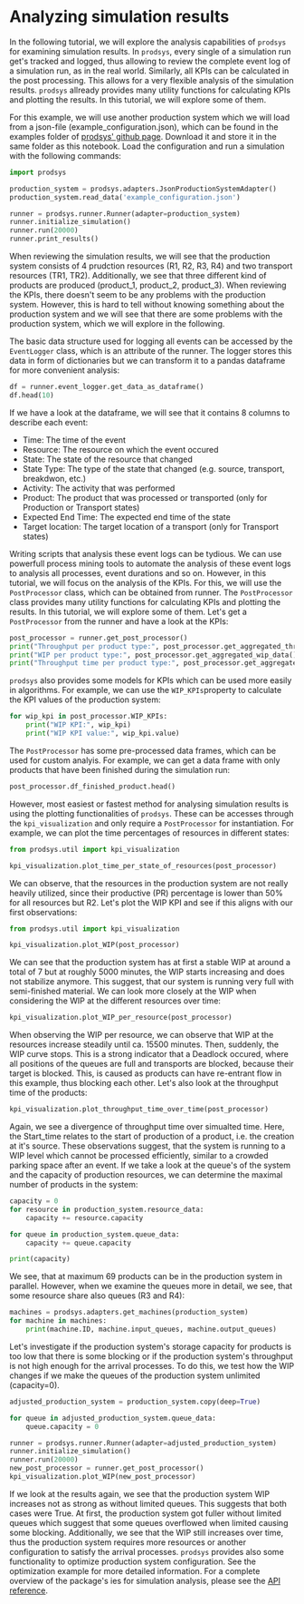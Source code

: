 # Analyzing simulation results

In the following tutorial, we will explore the analysis capabilities of `prodsys` for examining simulation results. In `prodsys`, every single of a simulation run get's tracked and logged, thus allowing to review the complete event log of a simulation run, as in the real world. Similarly, all KPIs can be calculated in the post processing. This allows for a very flexible analysis of the simulation results. `prodsys` allready provides many utility functions for calculating KPIs and plotting the results. In this tutorial, we will explore some of them.

For this example, we will use another production system which we will load from a json-file (example_configuration.json), which can be found in the examples folder of [prodsys' github page](https://github.com/sdm4fzi/prodsys/tree/main/examples/tutorials). Download it and store it in the same folder as this notebook. Load the configuration and run a simulation with the following commands:

```python
import prodsys

production_system = prodsys.adapters.JsonProductionSystemAdapter()
production_system.read_data('example_configuration.json')

runner = prodsys.runner.Runner(adapter=production_system)
runner.initialize_simulation()
runner.run(20000)
runner.print_results()
```

When reviewing the simulation results, we will see that the production system consists of 4 prudction resources (R1, R2, R3, R4) and two transport resources (TR1, TR2). Additionally, we see that three different kind of products are produced (product_1, product_2, product_3). When reviewing the KPIs, there doesn't seem to be any problems with the production system. However, this is hard to tell without knowing something about the production system and we will see that there are some problems with the production system, which we will explore in the following.

The basic data structure used for logging all events can be accessed by the `EventLogger` class, which is an attribute of the runner. The logger stores this data in form of dictionaries but we can transform it to a pandas dataframe for more convenient analysis:

```python
df = runner.event_logger.get_data_as_dataframe()
df.head(10)
```

If we have a look at the dataframe, we will see that it contains 8 columns to describe each event:

- Time: The time of the event
- Resource: The resource on which the event occured
- State: The state of the resource that changed
- State Type: The type of the state that changed (e.g. source, transport, breakdwon, etc.)
- Activity: The activity that was performed
- Product: The product that was processed or transported (only for Production or Transport states)
- Expected End Time: The expected end time of the state
- Target location: The target location of a transport (only for Transport states)

Writing scripts that analysis these event logs can be tydious. We can use powerfull process mining tools to automate the analysis of these event logs to analysis all processes, event durations and so on. However, in this tutorial, we will focus on the analysis of the KPIs. For this, we will use the `PostProcessor` class, which can be obtained from runner. The `PostProcessor` class provides many utility functions for calculating KPIs and plotting the results. In this tutorial, we will explore some of them.
Let's get a `PostProcessor` from the runner and have a look at the KPIs:

```python
post_processor = runner.get_post_processor()
print("Throughput per product type:", post_processor.get_aggregated_throughput_data())
print("WIP per product type:", post_processor.get_aggregated_wip_data())
print("Throughput time per product type:", post_processor.get_aggregated_throughput_time_data())
```

`prodsys` also provides some models for KPIs which can be used more easily in algorithms. For example, we can use the `WIP_KPIs`property to calculate the KPI values of the production system:

```python
for wip_kpi in post_processor.WIP_KPIs:
    print("WIP KPI:", wip_kpi)
    print("WIP KPI value:", wip_kpi.value)
```

The `PostProcessor` has some pre-processed data frames, which can be used for custom analyis. For example, we can get a data frame with only products that have been finished during the simulation run:

```python
post_processor.df_finished_product.head()
```

However, most easiest or fastest method for analysing simulation results is using the plotting functionalities of `prodsys`. These can be accesses through the `kpi_visualization` and only require a `PostProcessor` for instantiation. For example, we can plot the time percentages of resources in different states:

```python
from prodsys.util import kpi_visualization

kpi_visualization.plot_time_per_state_of_resources(post_processor)
```

We can observe, that the resources in the production system are not really heavily utilized, since their productive (PR) percentage is lower than 50% for all resources but R2. Let's plot the WIP KPI and see if this aligns with our first observations:

```python
from prodsys.util import kpi_visualization

kpi_visualization.plot_WIP(post_processor)
```

We can see that the production system has at first a stable WIP at around a total of 7 but at roughly 5000 minutes, the WIP starts increasing and does not stabilize anymore. This suggest, that our system is running very full with semi-finished material. We can look more closely at the WIP when considering the WIP at the different resources over time:

``` python
kpi_visualization.plot_WIP_per_resource(post_processor)
```

When observing the WIP per resource, we can observe that WIP at the resources increase steadily until ca. 15500 minutes. Then, suddenly, the WIP curve stops. This is a strong indicator that a Deadlock occured, where all positions of the queues are full and transports are blocked, because their target is blocked. This, is caused as products can have re-entrant flow in this example, thus blocking each other. Let's also look at the throughput time of the products:

```python
kpi_visualization.plot_throughput_time_over_time(post_processor)
```

Again, we see a divergence of throughput time over simualted time. Here, the Start_time relates to the start of production of a product, i.e. the creation at it's source. These observations suggest, that the system is running to a WIP level which cannot be processed efficiently, similar to a crowded parking space after an event. If we take a look at the queue's of the system and the capacity of production resources, we can determine the maximal number of products in the system:

```python
capacity = 0
for resource in production_system.resource_data:
    capacity += resource.capacity

for queue in production_system.queue_data:
    capacity += queue.capacity

print(capacity)
```

We see, that at maximum 69 products can be in the production system in parallel. However, when we examine the queues more in detail, we see, that some resource share also queues (R3 and R4):

```python
machines = prodsys.adapters.get_machines(production_system)
for machine in machines:
    print(machine.ID, machine.input_queues, machine.output_queues)
```

Let's investigate if the production system's storage capacity for products is too low that there is some blocking or if the production system's throughput is not high enough for the arrival processes. To do this, we test how the WIP changes if we make the queues of the production system unlimited (capacity=0).

```python
adjusted_production_system = production_system.copy(deep=True)

for queue in adjusted_production_system.queue_data:
    queue.capacity = 0

runner = prodsys.runner.Runner(adapter=adjusted_production_system)
runner.initialize_simulation()
runner.run(20000)
new_post_processor = runner.get_post_processor()
kpi_visualization.plot_WIP(new_post_processor)
```

If we look at the results again, we see that the production system WIP increases not as strong as without limited queues. This suggests that both cases were True. At first, the production system got fuller without limited queues which suggest that some queues overflowed when limited causing some blocking. Additionally, we see that the WIP still increases over time, thus the production system requires more resources or another configuration to satisfy the arrival processes. `prodsys` provides also some functionality to optimize production system configuration. See the optimization example for more detailed information. For a complete overview of the package's ies for simulation analysis, please see the [API reference](../API_reference/API_reference_0_overview.md).
